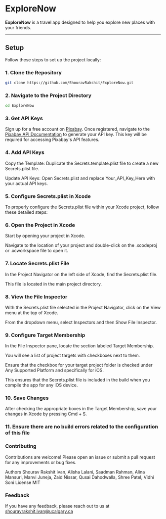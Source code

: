 # **ExploreNow**

**ExploreNow** is a travel app designed to help you explore new places with your friends.

---

## **Setup**

Follow these steps to set up the project locally:

### **1. Clone the Repository**
```bash
git clone https://github.com/ShouravRakshit/ExploreNow.git
```
### **2. Navigate to the Project Directory**

```bash
cd ExploreNow
```
### **3. Get API Keys**
Sign up for a free account on [Pixabay](https://pixabay.com/). Once registered, navigate to the [Pixabay API Documentation](https://pixabay.com/api/docs/) to generate your API key. This key will be required for accessing Pixabay's API features.

### **4. Add API Keys**
Copy the Template: Duplicate the Secrets.template.plist file to create a new Secrets.plist file.

Update API Keys: Open Secrets.plist and replace Your_API_Key_Here with your actual API keys.

### **5. Configure Secrets.plist in Xcode**
To properly configure the Secrets.plist file within your Xcode project, follow these detailed steps:

### **6. Open the Project in Xcode**
Start by opening your project in Xcode.

Navigate to the location of your project and double-click on the .xcodeproj or .xcworkspace file to open it.

### **7. Locate Secrets.plist File**
In the Project Navigator on the left side of Xcode, find the Secrets.plist file.

This file is located in the main project directory.

### **8. View the File Inspector**
With the Secrets.plist file selected in the Project Navigator, click on the View menu at the top of Xcode.

From the dropdown menu, select Inspectors and then Show File Inspector.


### **9. Configure Target Membership**
In the File Inspector pane, locate the section labeled Target Membership.

You will see a list of project targets with checkboxes next to them.

Ensure that the checkbox for your target project folder is checked under Any Supported Platform and specifically for iOS.

This ensures that the Secrets.plist file is included in the build when you compile the app for any iOS device.

### **10. Save Changes**
After checking the appropriate boxes in the Target Membership, save your changes in Xcode by pressing Cmd + S.

### **11. Ensure there are no build errors related to the configuration of this file**

### **Contributing**
Contributions are welcome! Please open an issue or submit a pull request for any improvements or bug fixes.

Authors
Shourav Rakshit Ivan,
Alisha Lalani,
Saadman Rahman,
Alina Mansuri,
Manvi Juneja,
Zaid Nissar,
Qusai Dahodwalla, 
Shree Patel,
Vidhi Soni
License
MIT

### **Feedback**
If you have any feedback, please reach out to us at shouravrakshit.ivan@ucalgary.ca
